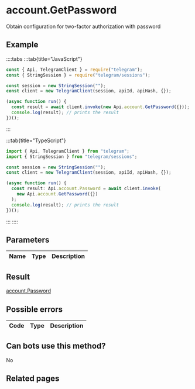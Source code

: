 # account.GetPassword

Obtain configuration for two-factor authorization with password

## Example

::::tabs
:::tab{title="JavaScript"}

```js
const { Api, TelegramClient } = require("telegram");
const { StringSession } = require("telegram/sessions");

const session = new StringSession("");
const client = new TelegramClient(session, apiId, apiHash, {});

(async function run() {
  const result = await client.invoke(new Api.account.GetPassword({}));
  console.log(result); // prints the result
})();
```

:::

:::tab{title="TypeScript"}

```ts
import { Api, TelegramClient } from "telegram";
import { StringSession } from "telegram/sessions";

const session = new StringSession("");
const client = new TelegramClient(session, apiId, apiHash, {});

(async function run() {
  const result: Api.account.Password = await client.invoke(
    new Api.account.GetPassword({})
  );
  console.log(result); // prints the result
})();
```

:::
::::

## Parameters

| Name | Type | Description |
| :--: | ---- | ----------- |

## Result

[account.Password](https://core.telegram.org/type/account.Password)

## Possible errors

| Code | Type | Description |
| :--: | ---- | ----------- |

## Can bots use this method?

No

## Related pages
